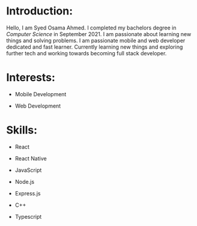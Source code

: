 # Introduction:

Hello, I am Syed Osama Ahmed. I completed my bachelors degree in _Computer Science_ in September 2021. I am passionate about learning new things and solving problems. I am passionate mobile and web developer dedicated and fast learner. Currently learning new things and exploring further tech and working towards becoming full stack developer.

# Interests:


* Mobile Development

* Web Development


# Skills:

* React

* React Native

* JavaScript

* Node.js

* Express.js

* C++

* Typescript


